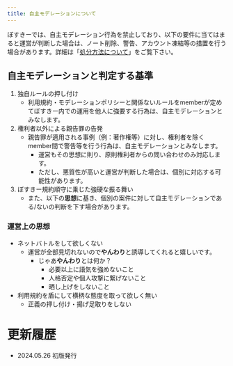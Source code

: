 ```yaml
---
title: 自主モデレーションについて
---
```


ぼすきーでは、自主モデレーション行為を禁止しており、以下の要件に当てはまると運営が判断した場合は、ノート削除、警告、アカウント凍結等の措置を行う場合があります。詳細は「[処分方法について](/rules/important/03-disposal-methods/)」をご覧下さい。

## 自主モデレーションと判定する基準

1. 独自ルールの押し付け
    - 利用規約・モデレーションポリシーと関係ないルールをmemberが定めてぼすきー内での運用を他人に強要する行為は、自主モデレーションとみなします。
2. 権利者以外による親告罪の告発
    - 親告罪が適用される事例（例：著作権等）に対し、権利者を除くmember間で警告等を行う行為は、自主モデレーションとみなします。
        - 運営もその思想に則り、原則権利者からの問い合わせのみ対応します。
        - ただし、悪質性が高いと運営が判断した場合は、個別に対応する可能性があります。
3. ぼすきー規約順守に乗じた強硬な振る舞い
    - また、以下の**思想**に基き、個別の案件に対して自主モデレーションである/ないの判断を下す場合があります。

### 運営上の思想

- ネットバトルをして欲しくない
    - 運営が全部見切れないので**やんわり**と誘導してくれると嬉しいです。
        - じゃあ**やんわり**とは何か？
            - 必要以上に語気を強めないこと
            - 人格否定や個人攻撃に繋げないこと
            - 晒し上げをしないこと
- 利用規約を盾にして横柄な態度を取って欲しく無い
    - 正義の押し付け・揚げ足取りをしない

# 更新履歴

- 2024.05.26 初版発行
